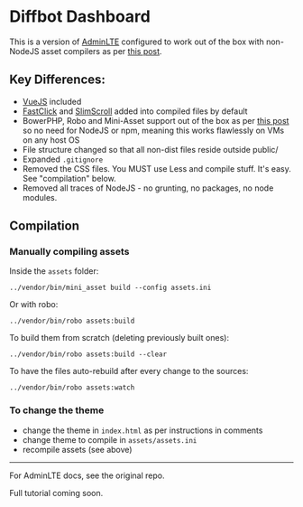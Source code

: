 # Diffbot Dashboard

This is a version of [AdminLTE](https://github.com/almasaeed2010/AdminLTE) configured to work out of the box with non-NodeJS asset compilers as per [this post](http://www.sitepoint.com/look-ma-no-nodejs-a-php-front-end-workflow-without-node/).

## Key Differences:

- [VueJS](http://vuejs.org) included
- [FastClick](https://github.com/ftlabs/fastclick) and [SlimScroll](https://github.com/rochal/jQuery-slimScroll) added into compiled files by default
- BowerPHP, Robo and Mini-Asset support out of the box as per [this post](http://www.sitepoint.com/look-ma-no-nodejs-a-php-front-end-workflow-without-node/) so no need for NodeJS or npm, meaning this works flawlessly on VMs on any host OS
- File structure changed so that all non-dist files reside outside public/
- Expanded `.gitignore`
- Removed the CSS files. You MUST use Less and compile stuff. It's easy. See "compilation" below.
- Removed all traces of NodeJS - no grunting, no packages, no node modules.

## Compilation

### Manually compiling assets

Inside the `assets` folder:

```
../vendor/bin/mini_asset build --config assets.ini
```

Or with robo:

```
../vendor/bin/robo assets:build
```

To build them from scratch (deleting previously built ones):

```
../vendor/bin/robo assets:build --clear
```

To have the files auto-rebuild after every change to the sources:

```
../vendor/bin/robo assets:watch
```

### To change the theme

- change the theme in `index.html` as per instructions in comments
- change theme to compile in `assets/assets.ini`
- recompile assets (see above)

---

For AdminLTE docs, see the original repo.

Full tutorial coming soon.